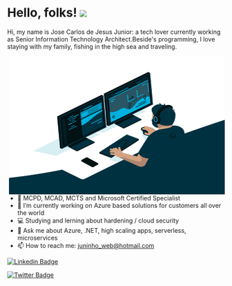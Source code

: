 # Hello, folks! <img src="https://raw.githubusercontent.com/MartinHeinz/MartinHeinz/master/wave.gif" width="30px">

Hi, my name is Jose Carlos de Jesus Junior: a tech lover currently working as Senior Information Technology Architect.Beside's programming, I love staying with my family, fishing in the high sea and traveling.

  <img align="right" alt="GIF" src="https://github.com/juninhodigital/juninhodigital/blob/main/code.gif?raw=true" width="500" height="320" />

- 🔭 MCPD, MCAD, MCTS and Microsoft Certified Specialist
- 📝 I’m currently working on Azure based solutions for customers all over the world
- 💻 Studying and lerning about hardening / cloud security
- 💬 Ask me about Azure, .NET, high scaling apps, serverless, microservices
- 📫 How to reach me: juninho_web@hotmail.com

[![Linkedin Badge](https://img.shields.io/badge/-LinkedIn-blue?style=flat-square&logo=Linkedin&logoColor=white&link=https://br.linkedin.com/in/juninhodigital/en)](https://br.linkedin.com/in/juninhodigital/en)

[![Twitter Badge](https://img.shields.io/badge/-Twitter-1ca0f1?style=flat-square&labelColor=1ca0f1&logo=twitter&logoColor=white&link=https://twitter.com/juninhodev)](https://twitter.com/juninhodev)
